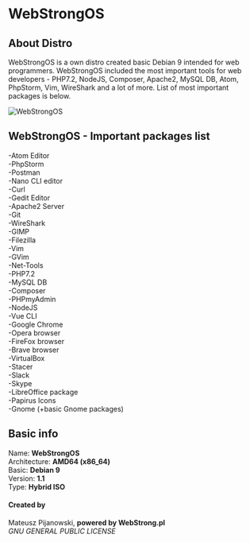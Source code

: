 # WebStrongOS

## About Distro
WebStrongOS is a own distro created basic Debian 9 intended for web programmers. WebStrongOS included the most important tools for web developers - PHP7.2, NodeJS, Composer, Apache2, MySQL DB, Atom, PhpStorm, Vim, WireShark and a lot of more. List of most important packages is below.

![WebStrongOS](https://github.com/mateuszpijanowski/webstrongos/blob/master/WebStrongOS/LOGO.png)

## WebStrongOS - Important packages list
-Atom Editor <br />
-PhpStorm <br />
-Postman <br />
-Nano CLI editor <br />
-Curl <br />
-Gedit Editor <br />
-Apache2 Server <br />
-Git <br />
-WireShark <br />
-GIMP <br />
-Filezilla <br />
-Vim <br />
-GVim <br />
-Net-Tools <br />
-PHP7.2 <br />
-MySQL DB <br />
-Composer <br />
-PHPmyAdmin <br />
-NodeJS <br />
-Vue CLI <br />
-Google Chrome <br />
-Opera browser <br />
-FireFox browser <br />
-Brave browser <br />
-VirtualBox <br />
-Stacer <br />
-Slack <br />
-Skype <br />
-LibreOffice package <br />
-Papirus Icons <br />
-Gnome (+basic Gnome packages)

## Basic info
Name: <b>WebStrongOS</b> <br />
Architecture: <b>AMD64 (x86_64)</b> <br />
Basic: <b>Debian 9</b> <br />
Version: <b>1.1</b> <br />
Type: <b>Hybrid ISO</b>

#### Created by
Mateusz Pijanowski, <b>powered by WebStrong.pl</b> <br />
<i>GNU GENERAL PUBLIC LICENSE</i>
